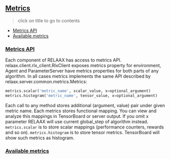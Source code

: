 ## [Metrics](../README.md#contents)
> click on title to go to contents
- [Metrics API](#metrics_api)
- [Available metrics](#available_metrics)

### [Metrics API](#metrics_api)
Each component of RELAAX has access to metrics API. relaax.client.rlx_client.RlxClient exposes metrics property for environment, Agent and ParameterServer have metrics properties for both parts of any algorithm. In all cases metrics implements the same API described by relaax.server.common.metrics.Metrics:

```python
metrics.scalar('metric_name', scalar_value, x=optional_argument)
metrics.histogram('metric_name', tensor_value, x=optional_argument)
```
Each call to any method stores additional (argument, value) pair under given metric name. Each metrics stores functional mapping. You can view and analyze this mappings in TensorBoard or server output. If you omit x parameter RELAAX will use current global_step of algorithm instead.
`metrics.scalar` is to store scalar mappings (performance counters, rewards and so on).
`metrics.histogram` is to store tensor metrics. TensorBoard will show such metrics as histogram.

### [Available metrics](#available_metrics)

